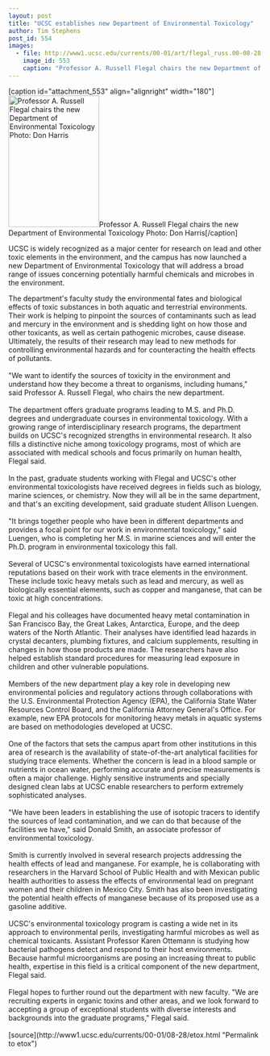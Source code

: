 ```yaml
---
layout: post
title: "UCSC establishes new Department of Environmental Toxicology"
author: Tim Stephens
post_id: 554
images:
  - file: http://www1.ucsc.edu/currents/00-01/art/flegal_russ.00-08-28.jpg
    image_id: 553
    caption: "Professor A. Russell Flegal chairs the new Department of Environmental Toxicology Photo: Don Harris"
---
```


[caption id="attachment_553" align="alignright" width="180"]<a href="http://localhost/mysite/wp-content/uploads/2000/08/flegal_russ.00-08-28.jpg"><img class="size-full wp-image-553" src="http://localhost/mysite/wp-content/uploads/2000/08/flegal_russ.00-08-28.jpg" alt="Professor A. Russell Flegal chairs the new Department of Environmental Toxicology Photo: Don Harris" width="180" height="261" /></a>Professor A. Russell Flegal chairs the new Department of Environmental Toxicology Photo: Don Harris[/caption]
<p>
  UCSC is widely recognized as a major center for research on lead and other toxic elements in the environment, and the campus has now launched a new Department of Environmental Toxicology that will address a broad range of issues concerning potentially harmful chemicals and microbes in the environment.
</p>The department's faculty study the environmental fates and biological effects of toxic substances in both aquatic and terrestrial environments. Their work is helping to pinpoint the sources of contaminants such as lead and mercury in the environment and is shedding light on how those and other toxicants, as well as certain pathogenic microbes, cause disease. Ultimately, the results of their research may lead to new methods for controlling environmental hazards and for counteracting the health effects of pollutants.<br>
<br>
"We want to identify the sources of toxicity in the environment and understand how they become a threat to organisms, including humans," said Professor A. Russell Flegal, who chairs the new department.<br>
<br>
The department offers graduate programs leading to M.S. and Ph.D. degrees and undergraduate courses in environmental toxicology. With a growing range of interdisciplinary research programs, the department builds on UCSC's recognized strengths in environmental research. It also fills a distinctive niche among toxicology programs, most of which are associated with medical schools and focus primarily on human health, Flegal said.<br>
<br>
In the past, graduate students working with Flegal and UCSC's other environmental toxicologists have received degrees in fields such as biology, marine sciences, or chemistry. Now they will all be in the same department, and that's an exciting development, said graduate student Allison Luengen.<br>
<br>
"It brings together people who have been in different departments and provides a focal point for our work in environmental toxicology," said Luengen, who is completing her M.S. in marine sciences and will enter the Ph.D. program in environmental toxicology this fall.<br>
<br>
Several of UCSC's environmental toxicologists have earned international reputations based on their work with trace elements in the environment. These include toxic heavy metals such as lead and mercury, as well as biologically essential elements, such as copper and manganese, that can be toxic at high concentrations.<br>
<br>
Flegal and his colleages have documented heavy metal contamination in San Francisco Bay, the Great Lakes, Antarctica, Europe, and the deep waters of the North Atlantic. Their analyses have identified lead hazards in crystal decanters, plumbing fixtures, and calcium supplements, resulting in changes in how those products are made. The researchers have also helped establish standard procedures for measuring lead exposure in children and other vulnerable populations.<br>
<br>
Members of the new department play a key role in developing new environmental policies and regulatory actions through collaborations with the U.S. Environmental Protection Agency (EPA), the California State Water Resources Control Board, and the California Attorney General's Office. For example, new EPA protocols for monitoring heavy metals in aquatic systems are based on methodologies developed at UCSC.<br>
<br>
One of the factors that sets the campus apart from other institutions in this area of research is the availability of state-of-the-art analytical facilities for studying trace elements. Whether the concern is lead in a blood sample or nutrients in ocean water, performing accurate and precise measurements is often a major challenge. Highly sensitive instruments and specially designed clean labs at UCSC enable researchers to perform extremely sophisticated analyses.<br>
<br>
"We have been leaders in establishing the use of isotopic tracers to identify the sources of lead contamination, and we can do that because of the facilities we have," said Donald Smith, an associate professor of environmental toxicology.<br>
<br>
Smith is currently involved in several research projects addressing the health effects of lead and manganese. For example, he is collaborating with researchers in the Harvard School of Public Health and with Mexican public health authorities to assess the effects of environmental lead on pregnant women and their children in Mexico City. Smith has also been investigating the potential health effects of manganese because of its proposed use as a gasoline additive.<br>
<br>
UCSC's environmental toxicology program is casting a wide net in its approach to environmental perils, investigating harmful microbes as well as chemical toxicants. Assistant Professor Karen Ottemann is studying how bacterial pathogens detect and respond to their host environments. Because harmful microorganisms are posing an increasing threat to public health, expertise in this field is a critical component of the new department, Flegal said.<br>
<br>
Flegal hopes to further round out the department with new faculty. "We are recruiting experts in organic toxins and other areas, and we look forward to accepting a group of exceptional students with diverse interests and backgrounds into the graduate programs," Flegal said.<br>
<br>
[source](http://www1.ucsc.edu/currents/00-01/08-28/etox.html "Permalink to etox")
